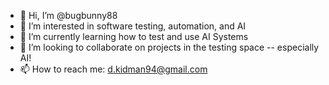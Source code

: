 - 👋 Hi, I’m @bugbunny88
- 👀 I’m interested in software testing, automation, and AI
- 🌱 I’m currently learning how to test and use AI Systems
- 💞️ I’m looking to collaborate on projects in the testing space -- especially AI!
- 📫 How to reach me: d.kidman94@gmail.com

<!---
bugbunny88/bugbunny88 is a ✨ special ✨ repository because its `README.md` (this file) appears on your GitHub profile.
You can click the Preview link to take a look at your changes.
--->
